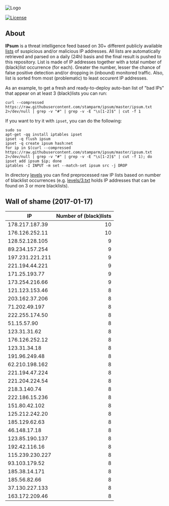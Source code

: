 ![Logo](logo.png)

[![License](https://img.shields.io/badge/license-Public_domain-red.svg)](https://wiki.creativecommons.org/wiki/Public_domain)

About
----

**IPsum** is a threat intelligence feed based on 30+ different publicly available [lists](https://github.com/stamparm/maltrail) of suspicious and/or malicious IP addresses. All lists are automatically retrieved and parsed on a daily (24h) basis and the final result is pushed to this repository. List is made of IP addresses together with a total number of (black)list occurrence (for each). Greater the number, lesser the chance of false positive detection and/or dropping in (inbound) monitored traffic. Also, list is sorted from most (problematic) to least occurent IP addresses.

As an example, to get a fresh and ready-to-deploy auto-ban list of "bad IPs" that appear on at least 3 (black)lists you can run:

```
curl --compressed https://raw.githubusercontent.com/stamparm/ipsum/master/ipsum.txt 2>/dev/null | grep -v "#" | grep -v -E "\s[1-2]$" | cut -f 1
```

If you want to try it with `ipset`, you can do the following:

```
sudo su
apt-get -qq install iptables ipset
ipset -q flush ipsum
ipset -q create ipsum hash:net
for ip in $(curl --compressed https://raw.githubusercontent.com/stamparm/ipsum/master/ipsum.txt 2>/dev/null | grep -v "#" | grep -v -E "\s[1-2]$" | cut -f 1); do ipset add ipsum $ip; done
iptables -I INPUT -m set --match-set ipsum src -j DROP
```

In directory [levels](levels) you can find preprocessed raw IP lists based on number of blacklist occurrences (e.g. [levels/3.txt](levels/3.txt) holds IP addresses that can be found on 3 or more blacklists).

Wall of shame (2017-01-17)
----

|IP|Number of (black)lists|
|---|--:|
178.217.187.39|10
176.126.252.11|10
128.52.128.105|9
89.234.157.254|9
197.231.221.211|9
221.194.44.221|9
171.25.193.77|9
173.254.216.66|9
121.123.153.46|8
203.162.37.206|8
71.202.49.197|8
222.255.174.50|8
51.15.57.90|8
123.31.31.62|8
176.126.252.12|8
123.31.34.18|8
191.96.249.48|8
62.210.198.162|8
221.194.47.224|8
221.204.224.54|8
218.3.140.74|8
222.186.15.236|8
151.80.42.102|8
125.212.242.20|8
185.129.62.63|8
46.148.17.18|8
123.85.190.137|8
192.42.116.16|8
115.239.230.227|8
93.103.179.52|8
185.38.14.171|8
185.56.82.66|8
37.130.227.133|8
163.172.209.46|8
